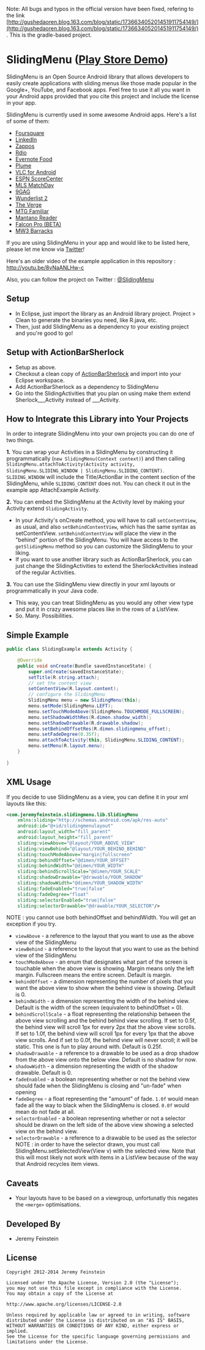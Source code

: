 Note: All bugs and typos in the official version have been fixed, refering to the link [http://gushedaoren.blog.163.com/blog/static/173663405201451911754149/](http://gushedaoren.blog.163.com/blog/static/173663405201451911754149/). This is the gradle-based project.

SlidingMenu ([Play Store Demo][7])
===========

SlidingMenu is an Open Source Android library that allows developers to easily create applications 
with sliding menus like those made popular in the Google+, YouTube, and Facebook apps. Feel free 
to use it all you want in your Android apps provided that you cite this project and include the license in your app.

SlidingMenu is currently used in some awesome Android apps. Here's a list of some of them: 
* [Foursquare][15]
* [LinkedIn][19]
* [Zappos][20]
* [Rdio][8]
* [Evernote Food][18]
* [Plume][4]
* [VLC for Android][5]
* [ESPN ScoreCenter][14]
* [MLS MatchDay][16]
* [9GAG][17]
* [Wunderlist 2][13]
* [The Verge][6]
* [MTG Familiar][9]
* [Mantano Reader][10]
* [Falcon Pro (BETA)][12]
* [MW3 Barracks][11]

If you are using SlidingMenu in your app and would like to be listed here, please let me know via [Twitter][1]!

Here's an older video of the example application in this repository : http://youtu.be/8vNaANLHw-c

Also, you can follow the project on Twitter : [@SlidingMenu][1]

Setup
-----
* In Eclipse, just import the library as an Android library project. Project > Clean to generate the binaries 
you need, like R.java, etc.
* Then, just add SlidingMenu as a dependency to your existing project and you're good to go!

Setup with ActionBarSherlock
----------------------------
* Setup as above.
* Checkout a clean copy of [ActionBarSherlock][2] and import into your Eclipse workspace.
* Add ActionBarSherlock as a dependency to SlidingMenu
* Go into the SlidingActivities that you plan on using make them extend Sherlock___Activity instead of ___Activity. 

How to Integrate this Library into Your Projects
------------------------------------------------
In order to integrate SlidingMenu into your own projects you can do one of two things.

__1.__      You can wrap your Activities in a SlidingMenu by constructing it programmatically (`new SlidingMenu(Context context)`)
and then calling `SlidingMenu.attachToActivity(Activity activity, SlidingMenu.SLIDING_WINDOW | SlidingMenu.SLIDING_CONTENT)`.
`SLIDING_WINDOW` will include the Title/ActionBar in the content section of the SlidingMenu, while `SLIDING_CONTENT`
does not. You can check it out in the example app AttachExample Activity.

__2.__      You can embed the SlidingMenu at the Activity level by making your Activity extend `SlidingActivity`.
* In your Activity's onCreate method, you will have to call `setContentView`, as usual, and also 
`setBehindContentView`, which has the same syntax as setContentView. `setBehindContentView` will place 
the view in the "behind" portion of the SlidingMenu. You will have access to the `getSlidingMenu` method so you can
customize the SlidingMenu to your liking.
* If you want to use another library such as ActionBarSherlock, you can just change the SlidingActivities to extend
the SherlockActivities instead of the regular Activities.

__3.__      You can use the SlidingMenu view directly in your xml layouts or programmatically in your Java code.
* This way, you can treat SlidingMenu as you would any other view type and put it in crazy awesome places like in the
rows of a ListView.
* So. Many. Possibilities.

Simple Example
-----
```java
public class SlidingExample extends Activity {

	@Override
	public void onCreate(Bundle savedInstanceState) {
		super.onCreate(savedInstanceState);
		setTitle(R.string.attach);
		// set the content view
		setContentView(R.layout.content);
		// configure the SlidingMenu
		SlidingMenu menu = new SlidingMenu(this);
        menu.setMode(SlidingMenu.LEFT);
		menu.setTouchModeAbove(SlidingMenu.TOUCHMODE_FULLSCREEN);
		menu.setShadowWidthRes(R.dimen.shadow_width);
		menu.setShadowDrawable(R.drawable.shadow);
		menu.setBehindOffsetRes(R.dimen.slidingmenu_offset);
		menu.setFadeDegree(0.35f);
		menu.attachToActivity(this, SlidingMenu.SLIDING_CONTENT);
		menu.setMenu(R.layout.menu);
	}
    
}
```

XML Usage
-----
If you decide to use SlidingMenu as a view, you can define it in your xml layouts like this:
```xml
<com.jeremyfeinstein.slidingmenu.lib.SlidingMenu
    xmlns:sliding="http://schemas.android.com/apk/res-auto"
    android:id="@+id/slidingmenulayout"
    android:layout_width="fill_parent"
    android:layout_height="fill_parent"
    sliding:viewAbove="@layout/YOUR_ABOVE_VIEW"
    sliding:viewBehind="@layout/YOUR_BEHIND_BEHIND"
    sliding:touchModeAbove="margin|fullscreen"
    sliding:behindOffset="@dimen/YOUR_OFFSET"
    sliding:behindWidth="@dimen/YOUR_WIDTH"
    sliding:behindScrollScale="@dimen/YOUR_SCALE"
    sliding:shadowDrawable="@drawable/YOUR_SHADOW"
    sliding:shadowWidth="@dimen/YOUR_SHADOW_WIDTH"
    sliding:fadeEnabled="true|false"
    sliding:fadeDegree="float"
    sliding:selectorEnabled="true|false"
    sliding:selectorDrawable="@drawable/YOUR_SELECTOR"/>
```
NOTE : you cannot use both behindOffset and behindWidth. You will get an exception if you try.
* `viewAbove` - a reference to the layout that you want to use as the above view of the SlidingMenu
* `viewBehind` - a reference to the layout that you want to use as the behind view of the SlidingMenu
* `touchModeAbove` - an enum that designates what part of the screen is touchable when the above view is 
showing. Margin means only the left margin. Fullscreen means the entire screen. Default is margin.
* `behindOffset` - a dimension representing the number of pixels that you want the above view to show when the
behind view is showing. Default is 0.
* `behindWidth` - a dimension representing the width of the behind view. Default is the width of the screen
(equivalent to behindOffset = 0).
* `behindScrollScale` - a float representing the relationship between the above view scrolling and the behind
behind view scrolling. If set to 0.5f, the behind view will scroll 1px for every 2px that the above view scrolls.
If set to 1.0f, the behind view will scroll 1px for every 1px that the above view scrolls. And if set to 0.0f, the
behind view will never scroll; it will be static. This one is fun to play around with. Default is 0.25f.
* `shadowDrawable` - a reference to a drawable to be used as a drop shadow from the above view onto the below view.
Default is no shadow for now.
* `shadowWidth` - a dimension representing the width of the shadow drawable. Default is 0.
* `fadeEnabled` - a boolean representing whether or not the behind view should fade when the SlidingMenu is closing
and "un-fade" when opening
* `fadeDegree` - a float representing the "amount" of fade. `1.0f` would mean fade all the way to black when the
SlidingMenu is closed. `0.0f` would mean do not fade at all.
* `selectorEnabled` - a boolean representing whether or not a selector should be drawn on the left side of the above
view showing a selected view on the behind view.
* `selectorDrawable` - a reference to a drawable to be used as the selector
NOTE : in order to have the selector drawn, you must call SlidingMenu.setSelectedView(View v) with the selected view.
Note that this will most likely not work with items in a ListView because of the way that Android recycles item views.

Caveats
-------
* Your layouts have to be based on a viewgroup, unfortunatly this negates the `<merge>` optimisations.
            

Developed By
------------
* Jeremy Feinstein

License
-------

    Copyright 2012-2014 Jeremy Feinstein
    
    Licensed under the Apache License, Version 2.0 (the "License");
    you may not use this file except in compliance with the License.
    You may obtain a copy of the License at
    
    http://www.apache.org/licenses/LICENSE-2.0
    
    Unless required by applicable law or agreed to in writing, software
    distributed under the License is distributed on an "AS IS" BASIS,
    WITHOUT WARRANTIES OR CONDITIONS OF ANY KIND, either express or implied.
    See the License for the specific language governing permissions and
    limitations under the License.
    
[1]: http://twitter.com/slidingmenu
[2]: http://actionbarsherlock.com/
[3]: https://play.google.com/store/apps/details?id=com.zappos.android&hl=en
[4]: https://play.google.com/store/apps/details?id=com.levelup.touiteur&hl=en
[5]: https://play.google.com/store/apps/details?id=org.videolan.vlc.betav7neon
[6]: https://play.google.com/store/apps/details?id=com.verge.android
[7]: http://bit.ly/TWejze
[8]: https://play.google.com/store/apps/details?id=com.rdio.android.ui
[9]: https://play.google.com/store/apps/details?id=com.gelakinetic.mtgfam
[10]: https://play.google.com/store/apps/details?id=com.mantano.reader.android
[11]: https://play.google.com/store/apps/details?id=com.phonegap.MW3BarracksFree
[12]: http://forum.xda-developers.com/showthread.php?p=34361296
[13]: http://bit.ly/xs1sMN
[14]: https://play.google.com/store/apps/details?id=com.espn.score_center
[15]: https://play.google.com/store/apps/details?id=com.joelapenna.foursquared
[16]: https://play.google.com/store/apps/details?id=com.mlssoccer
[17]: https://play.google.com/store/apps/details?id=com.ninegag.android.app
[18]: https://play.google.com/store/apps/details?id=com.evernote.food
[19]: https://play.google.com/store/apps/details?id=com.linkedin.android
[20]: https://play.google.com/store/apps/details?id=com.zappos.android
